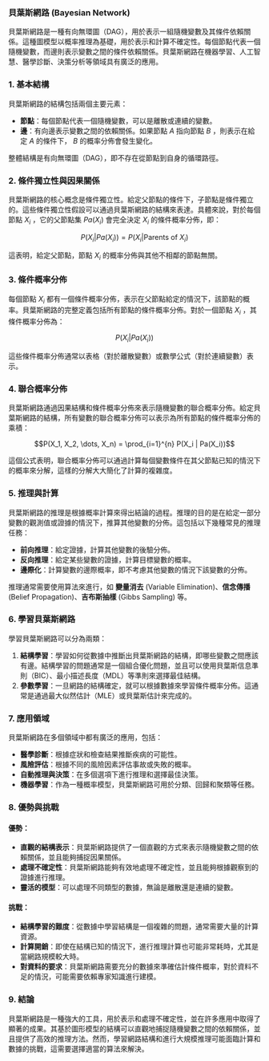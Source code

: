 ### 貝葉斯網路 (Bayesian Network)

貝葉斯網路是一種有向無環圖（DAG），用於表示一組隨機變數及其條件依賴關係。這種圖模型以概率推理為基礎，用於表示和計算不確定性。每個節點代表一個隨機變數，而邊則表示變數之間的條件依賴關係。貝葉斯網路在機器學習、人工智慧、醫學診斷、決策分析等領域具有廣泛的應用。

### 1. **基本結構**

貝葉斯網路的結構包括兩個主要元素：
- **節點**：每個節點代表一個隨機變數，可以是離散或連續的變數。
- **邊**：有向邊表示變數之間的依賴關係。如果節點  $A$  指向節點  $B$ ，則表示在給定  $A$  的條件下， $B$  的概率分佈會發生變化。

整體結構是有向無環圖（DAG），即不存在從節點到自身的循環路徑。

### 2. **條件獨立性與因果關係**

貝葉斯網路的核心概念是條件獨立性。給定父節點的條件下，子節點是條件獨立的。這些條件獨立性假設可以通過貝葉斯網路的結構來表達。具體來說，對於每個節點  $X_i$ ，它的父節點集  $Pa(X_i)$  會完全決定  $X_i$  的條件概率分佈，即：

$$P(X_i | Pa(X_i)) = P(X_i | \text{Parents of } X_i)$$

這表明，給定父節點，節點  $X_i$  的概率分佈與其他不相鄰的節點無關。

### 3. **條件概率分佈**

每個節點  $X_i$  都有一個條件概率分佈，表示在父節點給定的情況下，該節點的概率。貝葉斯網路的完整定義包括所有節點的條件概率分佈。對於一個節點  $X_i$ ，其條件概率分佈為：

$$P(X_i | Pa(X_i))$$

這些條件概率分佈通常以表格（對於離散變數）或數學公式（對於連續變數）表示。

### 4. **聯合概率分佈**

貝葉斯網路通過因果結構和條件概率分佈來表示隨機變數的聯合概率分佈。給定貝葉斯網路的結構，所有變數的聯合概率分佈可以表示為所有節點的條件概率分佈的乘積：

$$P(X_1, X_2, \dots, X_n) = \prod_{i=1}^{n} P(X_i | Pa(X_i))$$

這個公式表明，聯合概率分佈可以通過計算每個變數條件在其父節點已知的情況下的概率來分解，這樣的分解大大簡化了計算的複雜度。

### 5. **推理與計算**

貝葉斯網路的推理是根據概率計算來得出結論的過程。推理的目的是在給定一部分變數的觀測值或證據的情況下，推算其他變數的分佈。這包括以下幾種常見的推理任務：

- **前向推理**：給定證據，計算其他變數的後驗分佈。
- **反向推理**：給定某些變數的證據，計算目標變數的概率。
- **邊際化**：計算變數的邊際概率，即不考慮其他變數的情況下該變數的分佈。

推理通常需要使用算法來進行，如 **變量消去** (Variable Elimination)、**信念傳播** (Belief Propagation)、**吉布斯抽樣** (Gibbs Sampling) 等。

### 6. **學習貝葉斯網路**

學習貝葉斯網路可以分為兩類：
1. **結構學習**：學習如何從數據中推斷出貝葉斯網路的結構，即哪些變數之間應該有邊。結構學習的問題通常是一個組合優化問題，並且可以使用貝葉斯信息準則（BIC）、最小描述長度（MDL）等準則來選擇最佳結構。
2. **參數學習**：一旦網路的結構確定，就可以根據數據來學習條件概率分佈。這通常是通過最大似然估計（MLE）或貝葉斯估計來完成的。

### 7. **應用領域**

貝葉斯網路在多個領域中都有廣泛的應用，包括：
- **醫學診斷**：根據症狀和檢查結果推斷疾病的可能性。
- **風險評估**：根據不同的風險因素評估事故或失敗的概率。
- **自動推理與決策**：在多個選項下進行推理和選擇最佳決策。
- **機器學習**：作為一種概率模型，貝葉斯網路可用於分類、回歸和聚類等任務。

### 8. **優勢與挑戰**

#### 優勢：
- **直觀的結構表示**：貝葉斯網路提供了一個直觀的方式來表示隨機變數之間的依賴關係，並且能夠捕捉因果關係。
- **處理不確定性**：貝葉斯網路能夠有效地處理不確定性，並且能夠根據觀察到的證據進行推理。
- **靈活的模型**：可以處理不同類型的數據，無論是離散還是連續的變數。

#### 挑戰：
- **結構學習的難度**：從數據中學習結構是一個複雜的問題，通常需要大量的計算資源。
- **計算開銷**：即使在結構已知的情況下，進行推理計算也可能非常耗時，尤其是當網路規模較大時。
- **對資料的要求**：貝葉斯網路需要充分的數據來準確估計條件概率，對於資料不足的情況，可能需要依賴專家知識進行建模。

### 9. **結論**

貝葉斯網路是一種強大的工具，用於表示和處理不確定性，並在許多應用中取得了顯著的成果。其基於圖形模型的結構可以直觀地捕捉隨機變數之間的依賴關係，並且提供了高效的推理方法。然而，學習網路結構和進行大規模推理可能面臨計算和數據的挑戰，這需要選擇適當的算法來解決。